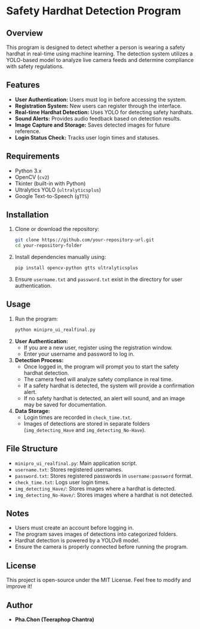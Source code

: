# Safety Hardhat Detection Program

## Overview
This program is designed to detect whether a person is wearing a safety hardhat in real-time using machine learning. The detection system utilizes a YOLO-based model to analyze live camera feeds and determine compliance with safety regulations.

## Features
- **User Authentication:** Users must log in before accessing the system.
- **Registration System:** New users can register through the interface.
- **Real-time Hardhat Detection:** Uses YOLO for detecting safety hardhats.
- **Sound Alerts:** Provides audio feedback based on detection results.
- **Image Capture and Storage:** Saves detected images for future reference.
- **Login Status Check:** Tracks user login times and statuses.

## Requirements
- Python 3.x
- OpenCV (`cv2`)
- Tkinter (built-in with Python)
- Ultralytics YOLO (`ultralyticsplus`)
- Google Text-to-Speech (`gTTS`)

## Installation
1. Clone or download the repository:
   ```sh
   git clone https://github.com/your-repository-url.git
   cd your-repository-folder
   ```
2. Install dependencies manually using:
   ```sh
   pip install opencv-python gtts ultralyticsplus
   ```
3. Ensure `username.txt` and `password.txt` exist in the directory for user authentication.

## Usage
1. Run the program:
   ```sh
   python minipro_ui_realfinal.py
   ```
2. **User Authentication:**
   - If you are a new user, register using the registration window.
   - Enter your username and password to log in.
3. **Detection Process:**
   - Once logged in, the program will prompt you to start the safety hardhat detection.
   - The camera feed will analyze safety compliance in real time.
   - If a safety hardhat is detected, the system will provide a confirmation alert.
   - If no safety hardhat is detected, an alert will sound, and an image may be saved for documentation.
4. **Data Storage:**
   - Login times are recorded in `check_time.txt`.
   - Images of detections are stored in separate folders (`img_detecting_Have` and `img_detecting_No-Have`).

## File Structure
- `minipro_ui_realfinal.py`: Main application script.
- `username.txt`: Stores registered usernames.
- `password.txt`: Stores registered passwords in `username:password` format.
- `check_time.txt`: Logs user login times.
- `img_detecting_Have/`: Stores images where a hardhat is detected.
- `img_detecting_No-Have/`: Stores images where a hardhat is not detected.

## Notes
- Users must create an account before logging in.
- The program saves images of detections into categorized folders.
- Hardhat detection is powered by a YOLOv8 model.
- Ensure the camera is properly connected before running the program.

## License
This project is open-source under the MIT License. Feel free to modify and improve it!

## Author
- **Pha.Chon (Teeraphop Chantra)**
